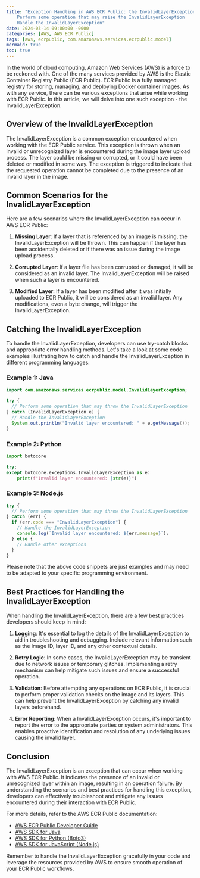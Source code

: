 ```yaml
---
title: "Exception Handling in AWS ECR Public: the InvalidLayerException
    Perform some operation that may raise the InvalidLayerException
    Handle the InvalidLayerException"
date: 2024-03-14 09:00:00 -0000
categories: [AWS, AWS ECR Public]
tags: [aws, ecrpublic, com.amazonaws.services.ecrpublic.model]
mermaid: true
toc: true
---
```



In the world of cloud computing, Amazon Web Services (AWS) is a force to be reckoned with. One of the many services provided by AWS is the Elastic Container Registry Public (ECR Public). ECR Public is a fully managed registry for storing, managing, and deploying Docker container images. As with any service, there can be various exceptions that arise while working with ECR Public. In this article, we will delve into one such exception - the InvalidLayerException.

## Overview of the InvalidLayerException

The InvalidLayerException is a common exception encountered when working with the ECR Public service. This exception is thrown when an invalid or unrecognized layer is encountered during the image layer upload process. The layer could be missing or corrupted, or it could have been deleted or modified in some way. The exception is triggered to indicate that the requested operation cannot be completed due to the presence of an invalid layer in the image.

## Common Scenarios for the InvalidLayerException

Here are a few scenarios where the InvalidLayerException can occur in AWS ECR Public:

1. **Missing Layer**: If a layer that is referenced by an image is missing, the InvalidLayerException will be thrown. This can happen if the layer has been accidentally deleted or if there was an issue during the image upload process.

2. **Corrupted Layer**: If a layer file has been corrupted or damaged, it will be considered as an invalid layer. The InvalidLayerException will be raised when such a layer is encountered.

3. **Modified Layer**: If a layer has been modified after it was initially uploaded to ECR Public, it will be considered as an invalid layer. Any modifications, even a byte change, will trigger the InvalidLayerException.

## Catching the InvalidLayerException

To handle the InvalidLayerException, developers can use try-catch blocks and appropriate error handling methods. Let's take a look at some code examples illustrating how to catch and handle the InvalidLayerException in different programming languages:

### Example 1: Java

```java
import com.amazonaws.services.ecrpublic.model.InvalidLayerException;

try {
  // Perform some operation that may throw the InvalidLayerException
} catch (InvalidLayerException e) {
  // Handle the InvalidLayerException
  System.out.println("Invalid layer encountered: " + e.getMessage());
}
```

### Example 2: Python

```python
import botocore

try:
except botocore.exceptions.InvalidLayerException as e:
    print(f"Invalid layer encountered: {str(e)}")
```

### Example 3: Node.js

```javascript
try {
  // Perform some operation that may throw the InvalidLayerException
} catch (err) {
  if (err.code === "InvalidLayerException") {
    // Handle the InvalidLayerException
    console.log(`Invalid layer encountered: ${err.message}`);
  } else {
    // Handle other exceptions
  }
}
```

Please note that the above code snippets are just examples and may need to be adapted to your specific programming environment.

## Best Practices for Handling the InvalidLayerException

When handling the InvalidLayerException, there are a few best practices developers should keep in mind:

1. **Logging**: It's essential to log the details of the InvalidLayerException to aid in troubleshooting and debugging. Include relevant information such as the image ID, layer ID, and any other contextual details.

2. **Retry Logic**: In some cases, the InvalidLayerException may be transient due to network issues or temporary glitches. Implementing a retry mechanism can help mitigate such issues and ensure a successful operation.

3. **Validation**: Before attempting any operations on ECR Public, it is crucial to perform proper validation checks on the image and its layers. This can help prevent the InvalidLayerException by catching any invalid layers beforehand.

4. **Error Reporting**: When a InvalidLayerException occurs, it's important to report the error to the appropriate parties or system administrators. This enables proactive identification and resolution of any underlying issues causing the invalid layer.

## Conclusion

The InvalidLayerException is an exception that can occur when working with AWS ECR Public. It indicates the presence of an invalid or unrecognized layer within an image, resulting in an operation failure. By understanding the scenarios and best practices for handling this exception, developers can effectively troubleshoot and mitigate any issues encountered during their interaction with ECR Public.

For more details, refer to the AWS ECR Public documentation:

- [AWS ECR Public Developer Guide](https://docs.aws.amazon.com/AmazonECRPublic/latest/developerguide/what-is-ecr-public.html)
- [AWS SDK for Java](https://aws.amazon.com/sdk-for-java/)
- [AWS SDK for Python (Boto3)](https://aws.amazon.com/sdk-for-python/)
- [AWS SDK for JavaScript (Node.js)](https://aws.amazon.com/sdk-for-javascript/)

Remember to handle the InvalidLayerException gracefully in your code and leverage the resources provided by AWS to ensure smooth operation of your ECR Public workflows.